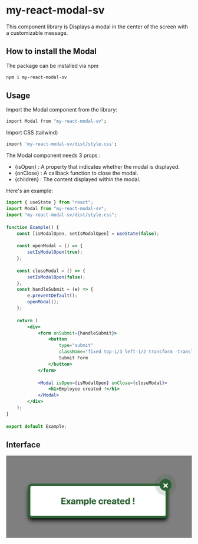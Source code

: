 # my-react-modal-sv

This component library is Displays a modal in the center of the screen with a customizable message.

## How to install the Modal

The package can be installed via npm

```bash
npm i my-react-modal-sv
```

## Usage

Import the Modal component from the library:

```bash
import Modal from "my-react-modal-sv";
```

Import CSS (tailwind)

```bash
import 'my-react-modal-sv/dist/style.css';
```

The Modal component needs 3 props :

-   {isOpen} : A property that indicates whether the modal is displayed.
-   {onClose} : A callback function to close the modal.
-   {children} : The content displayed within the modal.

Here's an example:

```jsx
import { useState } from "react";
import Modal from "my-react-modal-sv";
import "my-react-modal-sv/dist/style.css";

function Example() {
    const [isModalOpen, setIsModalOpen] = useState(false);

    const openModal = () => {
        setIsModalOpen(true);
    };

    const closeModal = () => {
        setIsModalOpen(false);
    };
    const handleSubmit = (e) => {
        e.preventDefault();
        openModal();
    };

    return (
        <div>
            <form onSubmit={handleSubmit}>
                <button
                    type="submit"
                    className="fixed top-1/3 left-1/2 transform -translate-x-1/2 -translate-y-1/2 rounded border-solid border-2 border-custom-505 font-bold p-3">
                    Submit Form
                </button>
            </form>

            <Modal isOpen={isModalOpen} onClose={closeModal}>
                <h1>Employee created !</h1>
            </Modal>
        </div>
    );
}

export default Example;
```

## Interface

![my-react-modal component](exemple.png)
